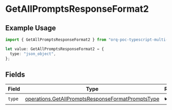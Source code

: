 # GetAllPromptsResponseFormat2

## Example Usage

```typescript
import { GetAllPromptsResponseFormat2 } from "orq-poc-typescript-multi-env-version/models/operations";

let value: GetAllPromptsResponseFormat2 = {
  type: "json_object",
};
```

## Fields

| Field                                                                                                                  | Type                                                                                                                   | Required                                                                                                               | Description                                                                                                            |
| ---------------------------------------------------------------------------------------------------------------------- | ---------------------------------------------------------------------------------------------------------------------- | ---------------------------------------------------------------------------------------------------------------------- | ---------------------------------------------------------------------------------------------------------------------- |
| `type`                                                                                                                 | [operations.GetAllPromptsResponseFormatPromptsType](../../models/operations/getallpromptsresponseformatpromptstype.md) | :heavy_check_mark:                                                                                                     | N/A                                                                                                                    |